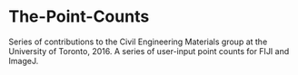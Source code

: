 # The-Point-Counts
Series of contributions to the Civil Engineering Materials group at the University of Toronto, 2016.
A series of user-input point counts for FIJI and ImageJ.
